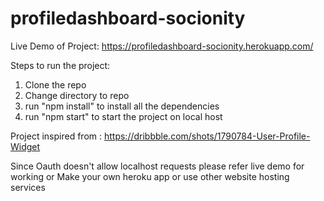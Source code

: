 # profiledashboard-socionity

Live Demo of Project: https://profiledashboard-socionity.herokuapp.com/

Steps to run the project:
1. Clone the repo
2. Change directory to repo
3. run "npm install" to install all the dependencies
4. run "npm start" to start the project on local host

Project inspired from : https://dribbble.com/shots/1790784-User-Profile-Widget

Since Oauth doesn't allow localhost requests please refer live demo for working or Make your own heroku app or use other website hosting services
